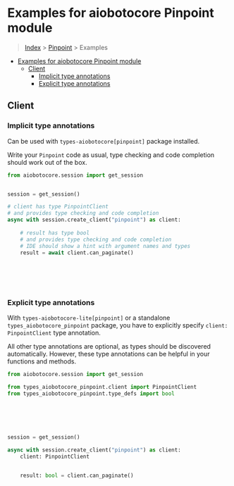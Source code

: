 <a id="examples-for-aiobotocore-pinpoint-module"></a>

# Examples for aiobotocore Pinpoint module

> [Index](../README.md) > [Pinpoint](./README.md) > Examples

- [Examples for aiobotocore Pinpoint module](#examples-for-aiobotocore-pinpoint-module)
  - [Client](#client)
    - [Implicit type annotations](#implicit-type-annotations)
    - [Explicit type annotations](#explicit-type-annotations)

<a id="client"></a>

## Client

<a id="implicit-type-annotations"></a>

### Implicit type annotations

Can be used with `types-aiobotocore[pinpoint]` package installed.

Write your `Pinpoint` code as usual, type checking and code completion should
work out of the box.

```python
from aiobotocore.session import get_session


session = get_session()

# client has type PinpointClient
# and provides type checking and code completion
async with session.create_client("pinpoint") as client:
    
    # result has type bool
    # and provides type checking and code completion
    # IDE should show a hint with argument names and types
    result = await client.can_paginate()
    

    

    
```

<a id="explicit-type-annotations"></a>

### Explicit type annotations

With `types-aiobotocore-lite[pinpoint]` or a standalone
`types_aiobotocore_pinpoint` package, you have to explicitly specify
`client: PinpointClient` type annotation.

All other type annotations are optional, as types should be discovered
automatically. However, these type annotations can be helpful in your functions
and methods.

```python
from aiobotocore.session import get_session

from types_aiobotocore_pinpoint.client import PinpointClient
from types_aiobotocore_pinpoint.type_defs import bool






session = get_session()

async with session.create_client("pinpoint") as client:
    client: PinpointClient

    
    result: bool = client.can_paginate()
    

    

    
```
